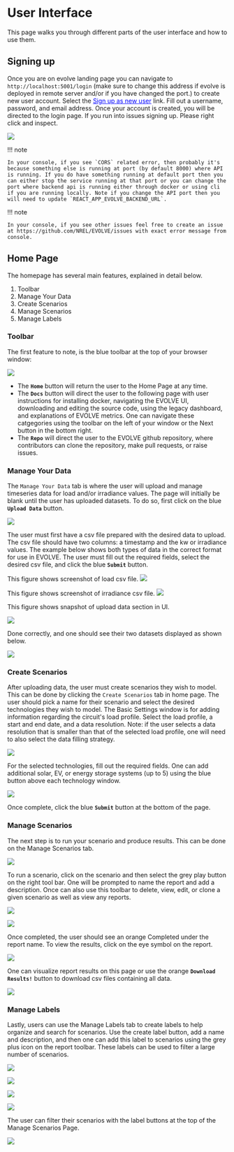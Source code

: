 # User Interface 

This page walks you through different parts of the user interface and how to use them.

## Signing up

Once you are on evolve landing page you can navigate to `http://localhost:5001/login` (make sure to change this address if evolve is deployed in remote server and/or if you have changed the port.) to create new user account. Select the <mark style="background-color: #FFFFFF"><span style="color:blue"><u>Sign up as new user</u></span></mark> link. Fill out a username, password, and email address. Once your account is created, you will be directed to the login page. If you run into issues signing up. Please right click and inspect.

![](images/login.JPG)

!!! note

    In your console, if you see `CORS` related error, then probably it's because something else is running at port (by default 8000) where API is running. If you do have something running at default port then you can either stop the service running at that port or you can change the port where backend api is running either through docker or using cli if you are running locally. Note if you change the API port then you will need to update `REACT_APP_EVOLVE_BACKEND_URL`. 

!!! note

    In your console, if you see other issues feel free to create an issue at https://github.com/NREL/EVOLVE/issues with exact error message from console.


## Home Page
The homepage has several main features, explained in detail below.

1. Toolbar
2. Manage Your Data
3. Create Scenarios
4. Manage Scenarios
5. Manage Labels

### Toolbar
The first feature to note, is the blue toolbar at the top of your browser window:

![](images/homepage.JPG)

- The **`Home`** button will return the user to the Home Page at any time. 
- The **`Docs`** button will direct the user to the following page with user instructions for installing docker, navigating the EVOLVE UI, downloading and editing the source code, using the legacy dashboard, and explanations of EVOLVE metrics. One can navigate these catgegories using the toolbar on the left of your window or the Next button in the bottom right. 
- The **`Repo`** will direct the user to the EVOLVE github repository, where contributors can clone the repository, make pull requests, or raise issues. 


### Manage Your Data
The `Manage Your Data` tab is where the user will upload and manage timeseries data for load and/or irradiance values. The page will initially be blank until the user has uploaded datasets. To do so, first click on the blue **`Upload Data`**  button. 

![](images/manage_blank.JPG)

The user must first have a csv file prepared with the desired data to upload. The csv file should have two columns: a timestamp and the kw or irradiance values. The example below shows both types of data in the correct format for use in EVOLVE. The user must fill out the required fields, select the desired csv file, and click the blue **`Submit`** button.

This figure shows screenshot of load csv file.
![](images/load_example_data.JPG)

This figure shows screenshot of irradiance csv file.
![](images/irradiance_example.JPG)

This figure shows snapshot of upload data section in UI.

![](images/upload_irradiance.JPG)

Done correctly, and one should see their two datasets displayed as shown below. 

![](images/datasets.JPG)


### Create Scenarios


After uploading data, the user must create scenarios they wish to model. This can be done by clicking the  `Create Scenarios` tab in home page. 
The user should pick a name for their scenario and select the desired technologies they wish to model.
The Basic Settings window is for adding information regarding the circuit's load profile. Select the load profile, a start and end date, and a data resolution. Note: if the user selects a data resolution that is smaller than that of the selected load profile, one will need to also select the data filling strategy. 

![](images/basic_settings.JPG)

For the selected technologies, fill out the required fields. One can add additional solar, EV, or energy storage systems (up to 5) using the blue button above each technology window. 

![](images/solar.JPG)

Once complete, click the blue **`Submit`** button at the bottom of the page. 

### Manage Scenarios
The next step is to run your scenario and produce results. This can be done on the Manage Scenarios tab. 

![](images/manage_scenarios.JPG)

To run a scenario, click on the scenario and then select the grey play button on the right tool bar. One will be prompted to name the report and add a description. Once can also use this toolbar to delete, view, edit, or clone a given scenario as well as view any reports.

![](images/run_scenario.JPG)

![](images/name_report.JPG)


Once completed, the user should see an orange Completed under the report name. To view the results, click on the eye symbol on the report. 

![](images/completed_report.JPG)

One can visualize report results on this page or use the orange **`Download Results!`** button to download csv files containing all data. 

![](images/download_results.JPG)


### Manage Labels
Lastly, users can use the Manage Labels tab to create labels to help organize and search for scenarios. Use the create label button, add a name and description, and then one can add this label to scenarios using the grey plus icon on the report toolbar. These labels can be used to filter a large number of scenarios.

![](images/create_label.JPG)

![](images/sample_label.JPG)

![](images/labels.JPG)

![](images/add_label.JPG)

The user can filter their scenarios with the label buttons at the top of the Manage Scenarios Page.

![](images/filter_by_label.JPG)
